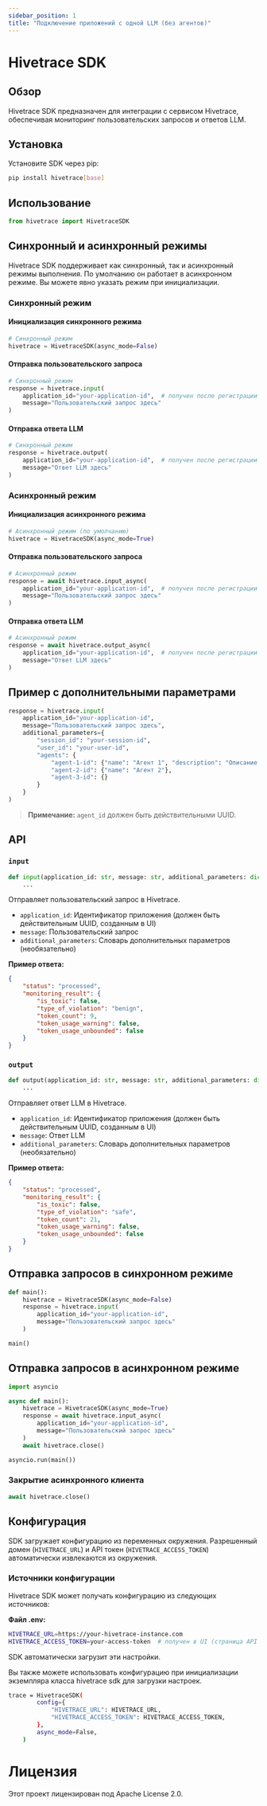 ```yaml
---
sidebar_position: 1
title: "Подключение приложений с одной LLM (без агентов)"
---
```


# Hivetrace SDK

## Обзор

Hivetrace SDK предназначен для интеграции с сервисом Hivetrace, обеспечивая мониторинг пользовательских запросов и ответов LLM.

## Установка

Установите SDK через pip:

```bash
pip install hivetrace[base]
```

## Использование

```python
from hivetrace import HivetraceSDK
```

## Синхронный и асинхронный режимы

Hivetrace SDK поддерживает как синхронный, так и асинхронный режимы выполнения. По умолчанию он работает в асинхронном режиме. Вы можете явно указать режим при инициализации.

### Синхронный режим

#### Инициализация синхронного режима

```python
# Синхронный режим
hivetrace = HivetraceSDK(async_mode=False)
```

#### Отправка пользовательского запроса

```python
# Синхронный режим
response = hivetrace.input(
    application_id="your-application-id",  # получен после регистрации приложения в UI
    message="Пользовательский запрос здесь"
)
```

#### Отправка ответа LLM

```python
# Синхронный режим
response = hivetrace.output(
    application_id="your-application-id",  # получен после регистрации приложения в UI
    message="Ответ LLM здесь"
)
```

### Асинхронный режим

#### Инициализация асинхронного режима

```python
# Асинхронный режим (по умолчанию)
hivetrace = HivetraceSDK(async_mode=True)
```

#### Отправка пользовательского запроса

```python
# Асинхронный режим
response = await hivetrace.input_async(
    application_id="your-application-id",  # получен после регистрации приложения в UI
    message="Пользовательский запрос здесь"
)
```

#### Отправка ответа LLM

```python
# Асинхронный режим
response = await hivetrace.output_async(
    application_id="your-application-id",  # получен после регистрации приложения в UI
    message="Ответ LLM здесь"
)
```

## Пример с дополнительными параметрами

```python
response = hivetrace.input(
    application_id="your-application-id", 
    message="Пользовательский запрос здесь",
    additional_parameters={
        "session_id": "your-session-id",
        "user_id": "your-user-id",
        "agents": {
            "agent-1-id": {"name": "Агент 1", "description": "Описание агента"},
            "agent-2-id": {"name": "Агент 2"},
            "agent-3-id": {}
        }
    }
)
```

> **Примечание:** `agent_id` должен быть действительными UUID.

## API

### `input`

```python
def input(application_id: str, message: str, additional_parameters: dict = None) -> dict:
    ...
```

Отправляет пользовательский запрос в Hivetrace.

* `application_id`: Идентификатор приложения (должен быть действительным UUID, созданным в UI)
* `message`: Пользовательский запрос
* `additional_parameters`: Словарь дополнительных параметров (необязательно)

**Пример ответа:**

```json
{
    "status": "processed",
    "monitoring_result": {
        "is_toxic": false,
        "type_of_violation": "benign",
        "token_count": 9,
        "token_usage_warning": false,
        "token_usage_unbounded": false
    }
}
```

### `output`

```python
def output(application_id: str, message: str, additional_parameters: dict = None) -> dict:
    ...
```

Отправляет ответ LLM в Hivetrace.

* `application_id`: Идентификатор приложения (должен быть действительным UUID, созданным в UI)
* `message`: Ответ LLM
* `additional_parameters`: Словарь дополнительных параметров (необязательно)

**Пример ответа:**

```json
{
    "status": "processed",
    "monitoring_result": {
        "is_toxic": false,
        "type_of_violation": "safe",
        "token_count": 21,
        "token_usage_warning": false,
        "token_usage_unbounded": false
    }
}
```

## Отправка запросов в синхронном режиме

```python
def main():
    hivetrace = HivetraceSDK(async_mode=False)
    response = hivetrace.input(
        application_id="your-application-id",
        message="Пользовательский запрос здесь"
    )

main()
```

## Отправка запросов в асинхронном режиме

```python
import asyncio

async def main():
    hivetrace = HivetraceSDK(async_mode=True)
    response = await hivetrace.input_async(
        application_id="your-application-id",
        message="Пользовательский запрос здесь"
    )
    await hivetrace.close()

asyncio.run(main())
```

### Закрытие асинхронного клиента

```python
await hivetrace.close()
```

## Конфигурация

SDK загружает конфигурацию из переменных окружения. Разрешенный домен (`HIVETRACE_URL`) и API токен (`HIVETRACE_ACCESS_TOKEN`) автоматически извлекаются из окружения.

### Источники конфигурации

Hivetrace SDK может получать конфигурацию из следующих источников:

**Файл .env:**

```bash
HIVETRACE_URL=https://your-hivetrace-instance.com
HIVETRACE_ACCESS_TOKEN=your-access-token  # получен в UI (страница API Tokens)
```

SDK автоматически загрузит эти настройки.

Вы также можете использовать конфигурацию при инициализации экземпляра класса hivetrace sdk для загрузки настроек.
```bash
trace = HivetraceSDK(
        config={
            "HIVETRACE_URL": HIVETRACE_URL,
            "HIVETRACE_ACCESS_TOKEN": HIVETRACE_ACCESS_TOKEN,
        },
        async_mode=False,
    )
```

Лицензия
========

Этот проект лицензирован под Apache License 2.0.